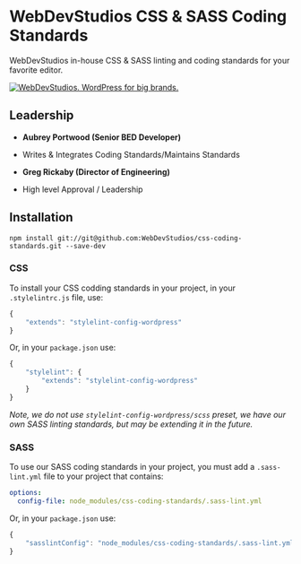 # WebDevStudios CSS & SASS Coding Standards

WebDevStudios in-house CSS & SASS linting and coding standards for your favorite editor.

<a href="https://webdevstudios.com/contact/"><img src="https://webdevstudios.com/wp-content/uploads/2018/04/wds-github-banner.png" alt="WebDevStudios. WordPress for big brands."></a>

## Leadership

- __Aubrey Portwood (Senior BED Developer)__
+ Writes & Integrates Coding Standards/Maintains Standards
- __Greg Rickaby (Director of Engineering)__
+ High level Approval / Leadership

## Installation

`npm install git://git@github.com:WebDevStudios/css-coding-standards.git --save-dev`

### CSS

To install your CSS codding standards in your project, in your `.stylelintrc.js` file, use:

```js
{
    "extends": "stylelint-config-wordpress"
}
```

Or, in your `package.json` use:

```js
{
    "stylelint": {
        "extends": "stylelint-config-wordpress"
    }
}

```

_Note, we do not use `stylelint-config-wordpress/scss` preset, we have our own SASS linting standards, but may be extending it in the future._

### SASS

To use our SASS coding standards in your project, you must add a `.sass-lint.yml` file to your project that contains:

```yml
options:
  config-file: node_modules/css-coding-standards/.sass-lint.yml
```

Or, in your `package.json` use:

```js
{
    "sasslintConfig": "node_modules/css-coding-standards/.sass-lint.yml"
}
```
